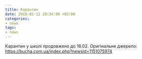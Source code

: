 ```yaml
---
title: Карантин
date: 2018-02-12 20:34:00 +02:00
categories:
- news
tags:
- news
---
```


Карантин у школі продовжено до 16.02. Оригінальне джерело: https://bucha.com.ua/index.php?newsid=1151075974